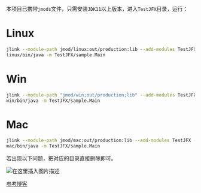 本项目已携带`jmods`文件，只需安装`JDK11`以上版本，进入`TestJFX`目录，运行：

# Linux
```bash
jlink --module-path jmod/linux:out/production:lib --add-modules TestJFX --output linux
linux/bin/java -m TestJFX/sample.Main
```

# Win
```bash
jlink --module-path "jmod/win;out/production;lib" --add-modules TestJFX --output win
win/bin/java -m TestJFX/sample.Main
```

# Mac
```bash
jlink --module-path jmod/mac:out/production:lib --add-modules TestJFX --output mac
mac/bin/java -m TestJFX/sample.Main
```

若出现以下问题，把对应的目录直接删除即可。

![在这里插入图片描述](https://img-blog.csdnimg.cn/20200531031401656.png)

[参考博客](https://www.cnblogs.com/6b7b5fc3/p/12995609.html)
